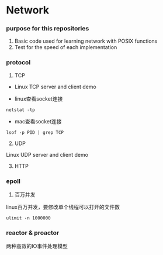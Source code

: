 # Network
### purpose for this repositories
1. Basic code used for learning network with POSIX functions
2. Test for the speed of each implementation

### protocol
1. TCP

* Linux TCP server and client demo

* linux查看socket连接

```shell
netstat -tp
```

* mac查看socket连接

```shell
lsof -p PID | grep TCP
```

2. UDP

Linux UDP server and client demo

3. HTTP

### epoll

1. 百万并发

linux百万并发，要修改单个线程可以打开的文件数
```shell
ulimit -n 1000000
```

### reactor & proactor

两种高效的IO事件处理模型